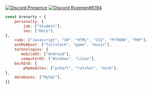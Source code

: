 
[![Discord Presence](https://lanyard.cnrad.dev/api/879740287801495572)](https://discord.com/users/879740287801495572)
[![Discord Ryzenen#5194](https://ryzenen.github.io/ryzenen/discord.svg)](https://discord.com/users/852613869406912563)
```javascript
const krenarty = {
    personalty: {
        job: ["Student"],
        sex: ["Male"],
},               
    code: ["Javascript", "C#", "HTML", "CSS", "PYTHON", "PHP"],
    askMeAbout: ["fullstack", "game", "music"],
    technologies: {
       mobileOS: ["Android"],
       computerOS: ["Windows", "Linux"],
    backEnd: {
        phpmodules: ["pchart", "ratchet", "mink"],
},
    databases: ["MySql"],
}}
```

